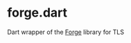 forge.dart
==========

Dart wrapper of the [Forge](https://github.com/digitalbazaar/forge) library for TLS

